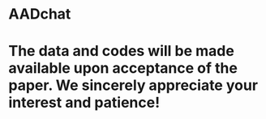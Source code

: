 # AADchat
# The data and codes will be made available upon acceptance of the paper. We sincerely appreciate your interest and patience!
